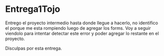 # Entrega1Tojo

Entrego el proyecto intermedio hasta donde llegue a hacerlo, no identifico el porque me esta rompiendo luego de agregar los forms.
Voy a seguir viendolo para intentar detectar este error y poder agregar lo restante en el proyecto.

Disculpas por esta entrega.
